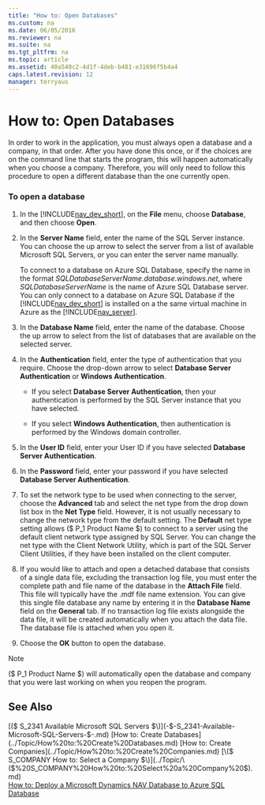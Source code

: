 ```yaml
---
title: "How to: Open Databases"
ms.custom: na
ms.date: 06/05/2016
ms.reviewer: na
ms.suite: na
ms.tgt_pltfrm: na
ms.topic: article
ms.assetid: 40a540c2-4d1f-4deb-b481-e31696f5b4a4
caps.latest.revision: 12
manager: terryaus
---
```

# How to: Open Databases
In order to work in the application, you must always open a database and a company, in that order. After you have done this once, or if the choices are on the command line that starts the program, this will happen automatically when you choose a company. Therefore, you will only need to follow this procedure to open a different database than the one currently open.  
  
### To open a database  
  
1.  In the [!INCLUDE[nav_dev_short](includes/nav_dev_short_md.md)], on the **File** menu, choose **Database**, and then choose **Open**.  
  
2.  In the **Server Name** field, enter the name of the SQL Server instance. You can choose the up arrow to select the server from a list of available Microsoft SQL Servers, or you can enter the server name manually.  
  
     To connect to a database on Azure SQL Database, specify the name in the format *SQLDatabaseServerName.database.windows.net*, where *SQLDatabaseServerName* is the name of Azure SQL Database server. You can only connect to a database on Azure SQL Database if the [!INCLUDE[nav_dev_short](includes/nav_dev_short_md.md)] is installed on a the same virtual machine in Azure as the [!INCLUDE[nav_server](includes/nav_server_md.md)].  
  
3.  In the **Database Name** field, enter the name of the database. Choose the up arrow to select from the list of databases that are available on the selected server.  
  
4.  In the **Authentication** field, enter the type of authentication that you require. Choose the drop\-down arrow to select **Database Server Authentication** or **Windows Authentication**.  
  
    -   If you select **Database Server Authentication**, then your authentication is performed by the SQL Server instance that you have selected.  
  
    -   If you select **Windows Authentication**, then authentication is performed by the Windows domain controller.  
  
5.  In the **User ID** field, enter your User ID if you have selected **Database Server Authentication**.  
  
6.  In the **Password** field, enter your password if you have selected **Database Server Authentication**.  
  
7.  To set the network type to be used when connecting to the server, choose the **Advanced** tab and select the net type from the drop down list box in the **Net Type** field. However, it is not usually necessary to change the network type from the default setting. The **Default** net type setting allows \($ P\_1 Product Name $\) to connect to a server using the default client network type assigned by SQL Server. You can change the net type with the Client Network Utility, which is part of the SQL Server Client Utilities, if they have been installed on the client computer.  
  
8.  If you would like to attach and open a detached database that consists of a single data file, excluding the transaction log file, you must enter the complete path and file name of the database in the **Attach File** field. This file will typically have the .mdf file name extension. You can give this single file database any name by entering it in the **Database Name** field on the **General** tab. If no transaction log file exists alongside the data file, it will be created automatically when you attach the data file. The database file is attached when you open it.  
  
9. Choose the **OK** button to open the database.  
  
> [!NOTE]  
>  \($ P\_1 Product Name $\) will automatically open the database and company that you were last working on when you reopen the program.  
  
## See Also  
 [\($ S\_2341 Available Microsoft SQL Servers $\)](-$-S_2341-Available-Microsoft-SQL-Servers-$-.md)   
 [How to: Create Databases](../Topic/How%20to:%20Create%20Databases.md)   
 [How to: Create Companies](../Topic/How%20to:%20Create%20Companies.md)   
 [\($ S\_COMPANY How to: Select a Company $\)](../Topic/\($%20S_COMPANY%20How%20to:%20Select%20a%20Company%20$\).md)   
 [How to: Deploy a Microsoft Dynamics NAV Database to Azure SQL Database](../Topic/How%20to:%20Deploy%20a%20Microsoft%20Dynamics%20NAV%20Database%20to%20Azure%20SQL%20Database.md)